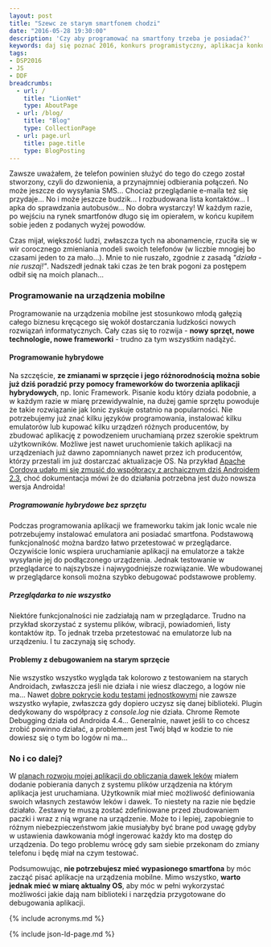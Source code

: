 ```yaml
---
layout: post
title: "Szewc ze starym smartfonem chodzi"
date: "2016-05-28 19:30:00"
description: 'Czy aby programować na smartfony trzeba je posiadać?'
keywords: daj się poznać 2016, konkurs programistyczny, aplikacja konkursowa, drug dose framework, aplikacja mobilna, pas pediatryczny, dawkowanie leków, ionic framework, angularjs, smartfony, android, programowanie na urządzenia mobilne, apache cordova, testowanie aplikacji mobilnych
tags:
- DSP2016
- JS
- DDF
breadcrumbs:
  - url: /
    title: "LionNet"
    type: AboutPage
  - url: /blog/
    title: "Blog"
    type: CollectionPage
  - url: page.url
    title: page.title
    type: BlogPosting
---
```


Zawsze uważałem, że telefon powinien służyć do tego do czego został stworzony, 
czyli do dzwonienia, a przynajmniej odbierania połączeń. No może jeszcze do 
wysyłania SMS... Chociaż przeglądanie e-maila też się przydaje... No i może 
jeszcze budzik... I rozbudowana lista kontaktów... I apka do sprawdzania 
autobusów... No dobra wystarczy! W każdym razie, po wejściu na rynek smartfonów
długo się im opierałem, w końcu kupiłem sobie jeden z podanych wyżej powodów. 

Czas mijał, większość ludzi, zwłaszcza tych na abonamencie, rzuciła się w wir 
corocznego zmieniania modeli swoich telefonów (w liczbie mnogiej bo czasami 
jeden to za mało...). Mnie to nie ruszało, zgodnie z zasadą *"działa - nie 
ruszaj!"*. Nadszedł jednak taki czas że ten brak pogoni za postępem odbił się 
na moich planach...

### Programowanie na urządzenia mobilne

Programowanie na urządzenia mobilne jest stosunkowo młodą gałęzią całego biznesu
kręcącego się wokół dostarczania ludzkości nowych rozwiązań informatycznych.
Cały czas się to rozwija - **nowy sprzęt, nowe technologie, nowe frameworki** - 
trudno za tym wszystkim nadążyć. 

#### Programowanie hybrydowe

Na szczęście, **ze zmianami w sprzęcie i jego różnorodnością
można sobie już dziś poradzić przy pomocy frameworków do tworzenia aplikacji 
hybrydowych**, np. Ionic Framework. Pisanie kodu który działa podobnie, a w każdym 
razie w miarę przewidywalnie, na dużej gamie sprzętu powoduje że takie rozwiązanie
jak Ionic zyskuje ostatnio na popularności. Nie potrzebujemy już znać kilku języków 
programowania, instalować kilku emulatorów lub kupować kilku urządzeń różnych
producentów, by zbudować aplikację z powodzeniem uruchamianą przez szerokie
spektrum użytkowników. Możliwe jest nawet uruchomienie takich aplikacji na 
urządzeniach już dawno zapomnianych nawet przez ich producentów, którzy przestali
im już dostarczać aktualizacje OS. Na przykład [Apache Cordova udało mi się
zmusić do współpracy z archaicznym dziś Androidem 2.3][1], choć dokumentacja mówi 
że do działania potrzebna jest dużo nowsza wersja Androida!

##### Programowanie hybrydowe bez sprzętu

Podczas programowania aplikacji we frameworku takim jak Ionic wcale nie potrzebujemy
instalować emulatora ani posiadać smartfona. Podstawową funkcjonalność można
bardzo łatwo przetestować w przeglądarce. Oczywiście Ionic wspiera uruchamianie
aplikacji na emulatorze a także wysyłanie jej do podłączonego urządzenia. 
Jednak testowanie w przeglądarce to najszybsze i najwygodniejsze rozwiązanie.
We wbudowanej w przeglądarce konsoli można szybko debugować podstawowe problemy.

##### Przeglądarka to nie wszystko

Niektóre funkcjonalności nie zadziałają nam w przeglądarce. Trudno na przykład
skorzystać z systemu plików, wibracji, powiadomień, listy kontaktów itp. To jednak
trzeba przetestować na emulatorze lub na urządzeniu. I tu zaczynają się schody.

#### Problemy z debugowaniem na starym sprzęcie

Nie wszystko wszystko wygląda tak kolorowo z testowaniem na starych Androidach, 
zwłaszcza jeśli nie działa i nie wiesz dlaczego, a logów nie ma... Nawet [dobre
pokrycie kodu testami jednostkowymi][3] nie zawsze wszystko wyłapie, zwłaszcza 
gdy dopiero uczysz się danej biblioteki. Plugin dedykowany do współpracy z 
*console.log* nie działa. Chrome Remote Debugging działa od Androida
4.4... Generalnie, nawet jeśli to co chcesz zrobić powinno działać, a problemem 
jest Twój błąd w kodzie to nie dowiesz się o tym bo logów ni ma...

### No i co dalej?

W [planach rozwoju mojej aplikacji do obliczania dawek leków][2] miałem dodanie 
pobierania danych z systemu plików urządzenia na którym aplikacja jest uruchamiana. 
Użytkownik miał mieć możliwość definiowania swoich własnych zestawów leków i dawek.
To niestety na razie nie będzie działało. Zestawy te muszą zostać zdefiniowane
przed zbudowaniem paczki i wraz z nią wgrane na urządzenie. Może to i lepiej,
zapobiegnie to różnym niebezpieczeństwom jakie musiałyby być brane pod uwagę gdyby
w ustawienia dawkowania mógł ingerować każdy kto ma dostęp do urządzenia. Do 
tego problemu wrócę gdy sam siebie przekonam do zmiany telefonu i będę miał
na czym testować.

Podsumowując, **nie potrzebujesz mieć wypasionego smartfona** by móc zacząć pisać
aplikacje na urządzenia mobilne. Mimo wszystko, **warto jednak mieć w miarę aktualny
OS**, aby móc w pełni wykorzystać możliwości jakie dają nam biblioteki i narzędzia
przygotowane do debugowania aplikacji.

[1]: /it/2016/04/16/apache-cordova-ionic-framework-i-starsze-wersje-androida.html
[2]: /it/2016/05/04/moscow-dla-drug-dose-framework.html
[3]: /it/2016/05/18/code-coverage-w-karma.html


{% include acronyms.md %}

{% include json-ld-page.md %}
